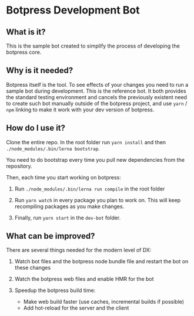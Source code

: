 # Botpress Development Bot

## What is it?

This is the sample bot created to simplify the process of developing the botpress core.

## Why is it needed?

Botpress itself is the tool. To see effects of your changes you need to run a sample bot during development.
This is the reference bot. It both provides the standard testing environment and cancels the previously existent need
to create such bot manually outside of the botpress project, and use `yarn` / `npm` linking to make it work with your
dev version of botpress.

## How do I use it?

Clone the entire repo. In the root folder run `yarn install` and then `./node_modules/.bin/lerna bootstrap`.

You need to do bootstrap every time you pull new dependencies from the repository.

Then, each time you start working on botpress:

1. Run `./node_modules/.bin/lerna run compile` in the root folder

1. Run `yarn watch` in every package you plan to work on. This will keep recompiling packages as you make changes.

1. Finally, run `yarn start` in the `dev-bot` folder.


## What can be improved?

There are several things needed for the modern level of DX:

1. Watch bot files and the botpress node bundle file and restart the bot on these changes

1. Watch the botpress web files and enable HMR for the bot

1. Speedup the botpress build time:

    * Make web build faster (use caches, incremental builds if possible)
    * Add hot-reload for the server and the client
